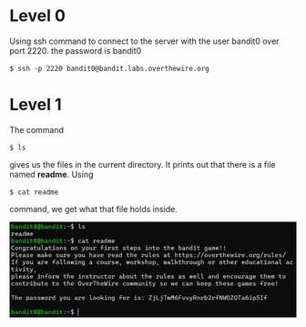 # Level 0

Using ssh command to connect to the server with the user bandit0 over port 2220. the password is bandit0

```console
$ ssh -p 2220 bandit0@bandit.labs.overthewire.org
```

# Level 1

The command

```console
$ ls
```

gives us the files in the current directory. It prints out that there is a file named **readme**. Using

```console
$ cat readme
```

command, we get what that file holds inside.

![alt text](<image copy.png>)
